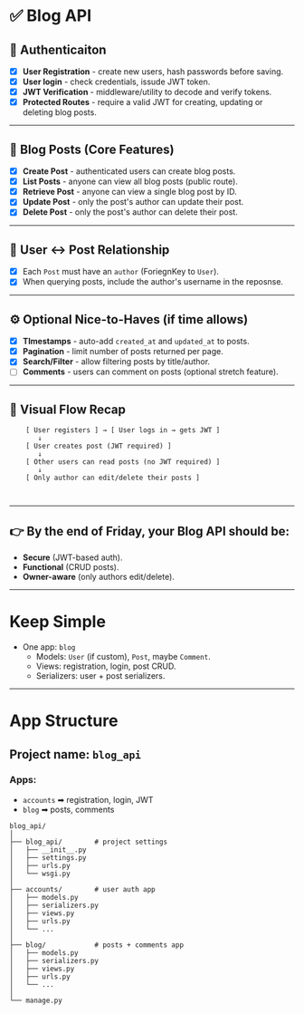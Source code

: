 # ✅ Blog API

## 🔐 Authenticaiton

- [x] **User Registration** - create new users, hash passwords before saving.
- [x] **User login** - check credentials, issude JWT token.
- [x] **JWT Verification** - middleware/utility to decode and verify tokens.
- [x] **Protected Routes** - require a valid JWT for creating, updating or deleting blog posts.

---

## 📝 Blog Posts (Core Features)

- [x] **Create Post** - authenticated users can create blog posts.
- [x] **List Posts** - anyone can view all blog posts (public route).
- [x] **Retrieve Post** - anyone can view a single blog post by ID.
- [x] **Update Post** - only the post's author can update their post.
- [x] **Delete Post** - only the post's author can delete their post.

---

## 👤 User ↔ Post Relationship

- [x] Each `Post` must have an `author` (ForiegnKey to `User`).
- [x] When querying posts, include the author's username in the reposnse.

---

## ⚙ Optional Nice-to-Haves (if time allows)

- [x] **TImestamps** - auto-add `created_at` and `updated_at` to posts.
- [x] **Pagination** - limit number of posts returned per page.
- [x] **Search/Filter** - allow filtering posts by title/author.
- [ ] **Comments** - users can comment on posts (optional stretch feature).

---

## 🔎 Visual Flow Recap

```
    [ User registers ] → [ User logs in → gets JWT ]
       ↓
    [ User creates post (JWT required) ]
       ↓
    [ Other users can read posts (no JWT required) ]
       ↓
    [ Only author can edit/delete their posts ]



```

---

## 👉 By the end of Friday, your Blog API should be:

- **Secure** (JWT-based auth).
- **Functional** (CRUD posts).
- **Owner-aware** (only authors edit/delete).

---

# Keep Simple

- One app: `blog`
  - Models: `User` (if custom), `Post`, maybe `Comment`.
  - Views: registration, login, post CRUD.
  - Serializers: user + post serializers.

---

# App Structure

## Project name: `blog_api`

### Apps:

- `accounts` ➡ registration, login, JWT
- `blog` ➡ posts, comments

```
blog_api/
│
├── blog_api/        # project settings
│   ├── __init__.py
│   ├── settings.py
│   ├── urls.py
│   └── wsgi.py
│
├── accounts/        # user auth app
│   ├── models.py
│   ├── serializers.py
│   ├── views.py
│   ├── urls.py
│   └── ...
│
├── blog/            # posts + comments app
│   ├── models.py
│   ├── serializers.py
│   ├── views.py
│   ├── urls.py
│   └── ...
│
└── manage.py



```
